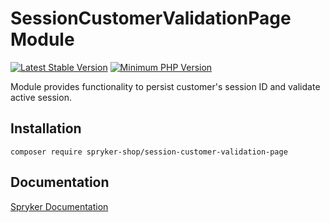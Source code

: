 # SessionCustomerValidationPage Module
[![Latest Stable Version](https://poser.pugx.org/spryker-shop/session-customer-validation-page/v/stable.svg)](https://packagist.org/packages/spryker-shop/session-customer-validation-page)
[![Minimum PHP Version](https://img.shields.io/badge/php-%3E%3D%208.0-8892BF.svg)](https://php.net/)

Module provides functionality to persist customer's session ID and validate active session.

## Installation

```
composer require spryker-shop/session-customer-validation-page
```

## Documentation

[Spryker Documentation](https://docs.spryker.com)
